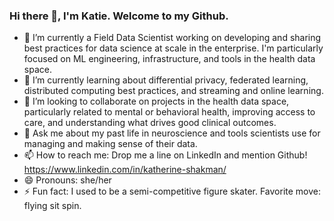 ### Hi there 👋, I'm Katie.  Welcome to my Github.  

- 🔭 I’m currently a Field Data Scientist working on developing and sharing best practices for data science at scale in the enterprise.  I'm particularly focused on ML engineering, infrastructure, and tools in the health data space.  
- 🌱 I’m currently learning about differential privacy, federated learning, distributed computing best practices, and streaming and online learning.  
- 👯 I’m looking to collaborate on projects in the health data space, particularly related to mental or behavioral health, improving access to care, and understanding what drives good clinical outcomes.  
- 💬 Ask me about my past life in neuroscience and tools scientists use for managing and making sense of their data. 
- 📫 How to reach me: Drop me a line on LinkedIn and mention Github!  https://www.linkedin.com/in/katherine-shakman/
- 😄 Pronouns: she/her
- ⚡ Fun fact: I used to be a semi-competitive figure skater.  Favorite move: flying sit spin.  

<!--
**katieshakman/katieshakman** is a ✨ _special_ ✨ repository because its `README.md` (this file) appears on your GitHub profile.



